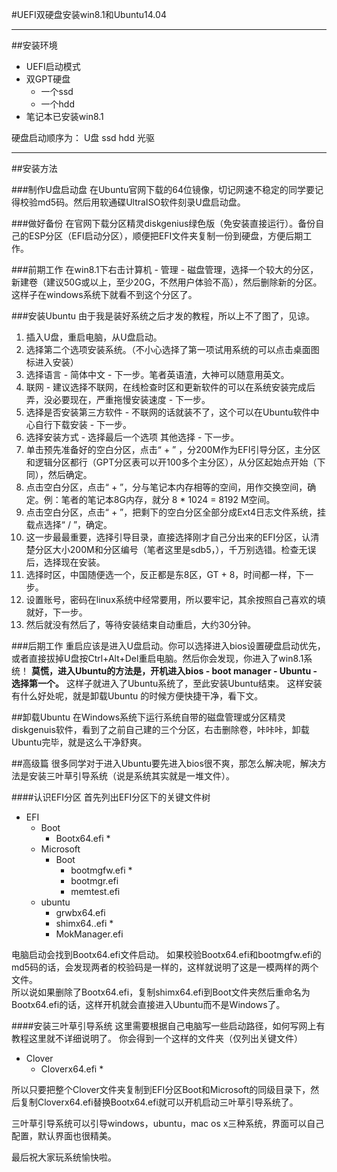 #UEFI双硬盘安装win8.1和Ubuntu14.04

----------
##安装环境
- UEFI启动模式
- 双GPT硬盘
  - 一个ssd
  - 一个hdd
- 笔记本已安装win8.1

硬盘启动顺序为：
U盘
ssd
hdd
光驱

----------
##安装方法

###制作U盘启动盘
在Ubuntu官网下载的64位镜像，切记网速不稳定的同学要记得校验md5码。然后用软通碟UltraISO软件刻录U盘启动盘。

###做好备份
在官网下载分区精灵diskgenius绿色版（免安装直接运行）。备份自己的ESP分区（EFI启动分区），顺便把EFI文件夹复制一份到硬盘，方便后期工作。

###前期工作
在win8.1下右击计算机 - 管理 - 磁盘管理，选择一个较大的分区，新建卷（建议50G或以上，至少20G，不然用户体验不高），然后删除新的分区。这样子在windows系统下就看不到这个分区了。

###安装Ubuntu
由于我是装好系统之后才发的教程，所以上不了图了，见谅。

1. 插入U盘，重启电脑，从U盘启动。
2. 选择第二个选项安装系统。（不小心选择了第一项试用系统的可以点击桌面图标进入安装）
3. 选择语言 - 简体中文 - 下一步。笔者英语渣，大神可以随意用英文。
4. 联网 - 建议选择不联网，在线检查时区和更新软件的可以在系统安装完成后弄，没必要现在，严重拖慢安装速度 - 下一步。
5. 选择是否安装第三方软件 - 不联网的话就装不了，这个可以在Ubuntu软件中心自行下载安装 - 下一步。
6. 选择安装方式 - 选择最后一个选项 其他选择 - 下一步。
7. 单击预先准备好的空白分区，点击“ + ” ，分200M作为EFI引导分区，主分区和逻辑分区都行（GPT分区表可以开100多个主分区），从分区起始点开始（下同），然后确定。
8. 点击空白分区，点击“ + ”，分与笔记本内存相等的空间，用作交换空间，确定。例：笔者的笔记本8G内存，就分 8 * 1024 = 8192 M空间。
9. 点击空白分区，点击“ + ”，把剩下的空白分区全部分成Ext4日志文件系统，挂载点选择“ / ”，确定。
10. 这一步最最重要，选择引导目录，直接选择刚才自己分出来的EFI分区，认清楚分区大小200M和分区编号（笔者这里是sdb5，），千万别选错。检查无误后，选择现在安装。
11. 选择时区，中国随便选一个，反正都是东8区，GT + 8，时间都一样，下一步。
12. 设置账号，密码在linux系统中经常要用，所以要牢记，其余按照自己喜欢的填就好，下一步。
13. 然后就没有然后了，等待安装结束自动重启，大约30分钟。

###后期工作
重启应该是进入U盘启动。你可以选择进入bios设置硬盘启动优先，或者直接拔掉U盘按Ctrl+Alt+Del重启电脑。然后你会发现，你进入了win8.1系统！
**莫慌，进入Ubuntu的方法是，开机进入bios - boot manager - Ubuntu - 选择第一个。**
这样子就进入了Ubuntu系统了，至此安装Ubuntu结束。
这样安装有什么好处呢，就是卸载Ubuntu 的时候方便快捷干净，看下文。

##卸载Ubuntu
在Windows系统下运行系统自带的磁盘管理或分区精灵diskgenuis软件，看到了之前自己建的三个分区，右击删除卷，咔咔咔，卸载Ubuntu完毕，就是这么干净舒爽。

##高级篇
很多同学对于进入Ubuntu要先进入bios很不爽，那怎么解决呢，解决方法是安装三叶草引导系统（说是系统其实就是一堆文件）。

####认识EFI分区
首先列出EFI分区下的关键文件树

- EFI
	- Boot
		- Bootx64.efi *
	- Microsoft
		- Boot
			- bootmgfw.efi *
			- bootmgr.efi
			- memtest.efi
	- ubuntu
		- grwbx64.efi
		- shimx64..efi *
		- MokManager.efi

电脑启动会找到Bootx64.efi文件启动。
如果校验Bootx64.efi和bootmgfw.efi的md5码的话，会发现两者的校验码是一样的，这样就说明了这是一模两样的两个文件。  
所以说如果删除了Bootx64.efi，复制shimx64.efi到Boot文件夹然后重命名为Bootx64.efi的话，这样开机就会直接进入Ubuntu而不是Windows了。

####安装三叶草引导系统
这里需要根据自己电脑写一些启动路径，如何写网上有教程这里就不详细说明了。
你会得到一个这样的文件夹（仅列出关键文件）
- Clover
	- Cloverx64.efi *

所以只要把整个Clover文件夹复制到EFI分区Boot和Microsoft的同级目录下，然后复制Cloverx64.efi替换Bootx64.efi就可以开机启动三叶草引导系统了。

三叶草引导系统可以引导windows，ubuntu，mac os x三种系统，界面可以自己配置，默认界面也很精美。

最后祝大家玩系统愉快啦。